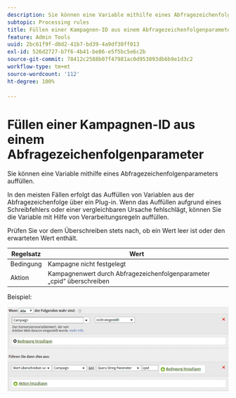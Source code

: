 ```yaml
---
description: Sie können eine Variable mithilfe eines Abfragezeichenfolgenparameters auffüllen.
subtopic: Processing rules
title: Füllen einer Kampagnen-ID aus einem Abfragezeichenfolgenparameter
feature: Admin Tools
uuid: 2bc61f9f-d8d2-41b7-bd39-4a9df30ff013
exl-id: 526d2727-b7f6-4b41-be86-e5f5bc5e6c2b
source-git-commit: 78412c2588b07f47981ac0d953893db6b9e1d3c2
workflow-type: tm+mt
source-wordcount: '112'
ht-degree: 100%

---
```


# Füllen einer Kampagnen-ID aus einem Abfragezeichenfolgenparameter

Sie können eine Variable mithilfe eines Abfragezeichenfolgenparameters auffüllen.

In den meisten Fällen erfolgt das Auffüllen von Variablen aus der Abfragezeichenfolge über ein Plug-in. Wenn das Auffüllen aufgrund eines Schreibfehlers oder einer vergleichbaren Ursache fehlschlägt, können Sie die Variable mit Hilfe von Verarbeitungsregeln auffüllen.

Prüfen Sie vor dem Überschreiben stets nach, ob ein Wert leer ist oder den erwarteten Wert enthält.

| Regelsatz | Wert |
|---|---|
| Bedingung | Kampagne nicht festgelegt |
| Aktion | Kampagnenwert durch Abfragezeichenfolgenparameter „cpid“ überschreiben |

Beispiel:

![](assets/set-campaign-conditionally.png)
